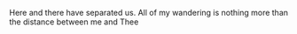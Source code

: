 Here and there
have separated us.
All of my wandering
is nothing more than
the distance
between me and Thee
